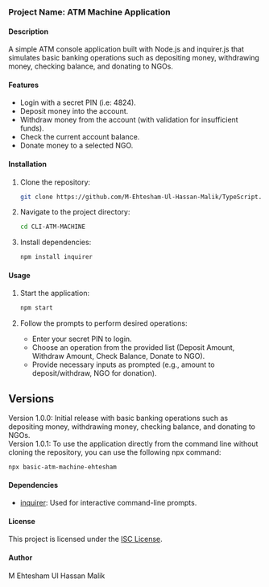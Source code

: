 ### Project Name: ATM Machine Application

#### Description
A simple ATM console application built with Node.js and inquirer.js that simulates basic banking operations such as depositing money, withdrawing money, checking balance, and donating to NGOs.

#### Features
- Login with a secret PIN (i.e: 4824).
- Deposit money into the account.
- Withdraw money from the account (with validation for insufficient funds).
- Check the current account balance.
- Donate money to a selected NGO.

#### Installation
1. Clone the repository:
   ```bash
   git clone https://github.com/M-Ehtesham-Ul-Hassan-Malik/TypeScript.git
   ```

2. Navigate to the project directory:
   ```bash
   cd CLI-ATM-MACHINE
   ```

3. Install dependencies:
   ```bash
   npm install inquirer
   ```

#### Usage
1. Start the application:
   ```bash
   npm start
   ```

2. Follow the prompts to perform desired operations:
   - Enter your secret PIN to login.
   - Choose an operation from the provided list (Deposit Amount, Withdraw Amount, Check Balance, Donate to NGO).
   - Provide necessary inputs as prompted (e.g., amount to deposit/withdraw, NGO for donation).

## Versions
Version 1.0.0: Initial release with basic banking operations such as depositing money, withdrawing money, checking balance, and donating to NGOs.
<br>
Version 1.0.1: To use the application directly from the command line without cloning the repository, you can use the following npx command:
```
npx basic-atm-machine-ehtesham
```

#### Dependencies
- [inquirer](https://www.npmjs.com/package/inquirer): Used for interactive command-line prompts.

#### License
This project is licensed under the [ISC License](LICENSE).

#### Author
M Ehtesham Ul Hassan Malik
